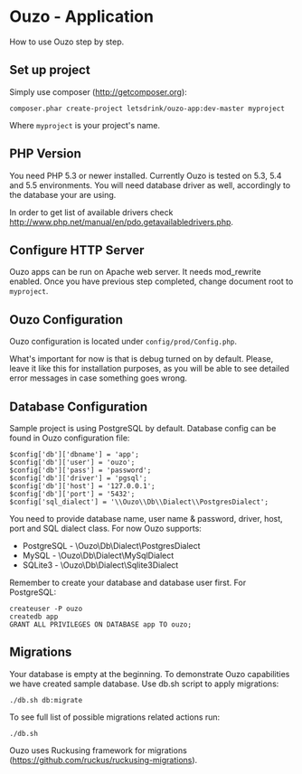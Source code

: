 Ouzo - Application
==================

How to use Ouzo step by step.

Set up project
--------------

Simply use composer (http://getcomposer.org):

```
composer.phar create-project letsdrink/ouzo-app:dev-master myproject
```

Where `myproject` is your project's name.

PHP Version
-----------

You need PHP 5.3 or newer installed. Currently Ouzo is tested on 5.3, 5.4 and 5.5 environments. You will need database driver as well, accordingly to the database your are using.

In order to get list of available drivers check http://www.php.net/manual/en/pdo.getavailabledrivers.php.

Configure HTTP Server
---------------------

Ouzo apps can be run on Apache web server. It needs mod_rewrite enabled. Once you have previous step completed, change document root to `myproject`.

Ouzo Configuration
------------------

Ouzo configuration is located under `config/prod/Config.php`.

What's important for now is that is debug turned on by default. Please, leave it like this for installation purposes, as you will be able to see detailed error messages in case something goes wrong.

Database Configuration
----------------------

Sample project is using PostgreSQL by default. Database config can be found in Ouzo configuration file:

```
$config['db']['dbname'] = 'app';
$config['db']['user'] = 'ouzo';
$config['db']['pass'] = 'password';
$config['db']['driver'] = 'pgsql';
$config['db']['host'] = '127.0.0.1';
$config['db']['port'] = '5432';
$config['sql_dialect'] = '\\Ouzo\\Db\\Dialect\\PostgresDialect';
```

You need to provide database name, user name & password, driver, host, port and SQL dialect class. For now Ouzo supports:
* PostgreSQL - \\Ouzo\\Db\\Dialect\\PostgresDialect
* MySQL - \\Ouzo\\Db\\Dialect\\MySqlDialect
* SQLite3 - \\Ouzo\\Db\\Dialect\\Sqlite3Dialect

Remember to create your database and database user first. For PostgreSQL:
```
createuser -P ouzo
createdb app
GRANT ALL PRIVILEGES ON DATABASE app TO ouzo;
```

Migrations
----------

Your database is empty at the beginning. To demonstrate Ouzo capabilities we have created sample database. Use db.sh script to apply migrations:
```
./db.sh db:migrate
```

To see full list of possible migrations related actions run:
```
./db.sh
```

Ouzo uses Ruckusing framework for migrations (https://github.com/ruckus/ruckusing-migrations).

